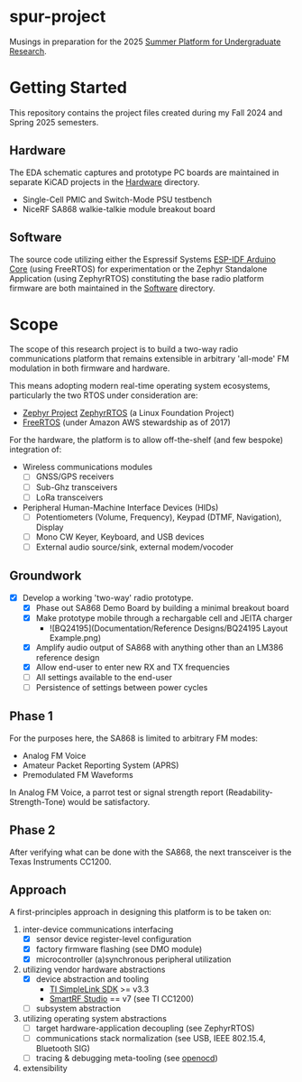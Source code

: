 # spur-project

Musings in preparation for the 2025 [Summer Platform for Undergraduate Research](https://spur.utdallas.edu/).

# Getting Started

This repository contains the project files created during my Fall 2024 and Spring 2025 semesters.

## Hardware

The EDA schematic captures and prototype PC boards are maintained in separate KiCAD projects in the [Hardware](/Hardware) directory.
- Single-Cell PMIC and Switch-Mode PSU testbench
- NiceRF SA868 walkie-talkie module breakout board 

## Software

The source code utilizing either the Espressif Systems [ESP-IDF Arduino Core](https://github.com/espressif/arduino-esp32) (using FreeRTOS) for experimentation
or the Zephyr Standalone Application (using ZephyrRTOS) constituting the base radio platform firmware are both maintained in the [Software](/Software) directory.

# Scope

The scope of this research project is to build a two-way radio communications platform that remains extensible in arbitrary 'all-mode' FM modulation in both firmware and hardware.

This means adopting modern real-time operating system ecosystems, particularly the two RTOS under consideration are:
- [Zephyr Project](https://zephyrproject.org) [ZephyrRTOS](https://github.com/zephyrproject-rtos) (a Linux Foundation Project)
- [FreeRTOS](https://freertos.org/) (under Amazon AWS stewardship as of 2017)

For the hardware, the platform is to allow off-the-shelf (and few bespoke) integration of:
 - Wireless communications modules
   - [ ] GNSS/GPS receivers 
   - [ ] Sub-Ghz transceivers
   - [ ] LoRa transceivers
 - Peripheral Human-Machine Interface Devices (HIDs)
   - [ ] Potentiometers (Volume, Frequency), Keypad (DTMF, Navigation), Display
   - [ ] Mono CW Keyer, Keyboard, and USB devices
   - [ ] External audio source/sink, external modem/vocoder

## Groundwork

- [x] Develop a working 'two-way' radio prototype. 
  - [x] Phase out SA868 Demo Board by building a minimal breakout board
  - [x] Make prototype mobile through a rechargable cell and JEITA charger
    - ![BQ24195](Documentation/Reference Designs/BQ24195 Layout Example.png)
  - [x] Amplify audio output of SA868 with anything other than an LM386 reference design
  - [x] Allow end-user to enter new RX and TX frequencies
  - [ ] All settings available to the end-user
  - [ ] Persistence of settings between power cycles

## Phase 1

For the purposes here, the SA868 is limited to arbitrary FM modes:
 - Analog FM Voice 
 - Amateur Packet Reporting System (APRS) 
 - Premodulated FM Waveforms

In Analog FM Voice, a parrot test or signal strength report (Readability-Strength-Tone) would be satisfactory.
## Phase 2
After verifying what can be done with the SA868, the next transceiver is the Texas Instruments CC1200. 

## Approach

A first-principles approach in designing this platform is to be taken on:
1. inter-device communications interfacing
   - [x] sensor device register-level configuration
   - [x] factory firmware flashing (see DMO module)
   - [x] microcontroller (a)synchronous peripheral utilization
2. utilizing vendor hardware abstractions
   - [x] device abstraction and tooling
     - [TI SimpleLink SDK](https://www.ti.com/tool/SIMPLELINK-LOWPOWER-SDK) >= v3.3
     - [SmartRF Studio](https://www.ti.com/tool/SMARTRFTM-STUDIO) == v7 (see TI CC1200)
   - [ ] subsystem abstraction
3. utilizing operating system abstractions
   - [ ] target hardware-application decoupling (see ZephyrRTOS)
   - [ ] communications stack normalization (see USB, IEEE 802.15.4, Bluetooth SIG)
   - [ ] tracing & debugging meta-tooling (see [openocd](https://openocd.org/))
4.  extensibility
